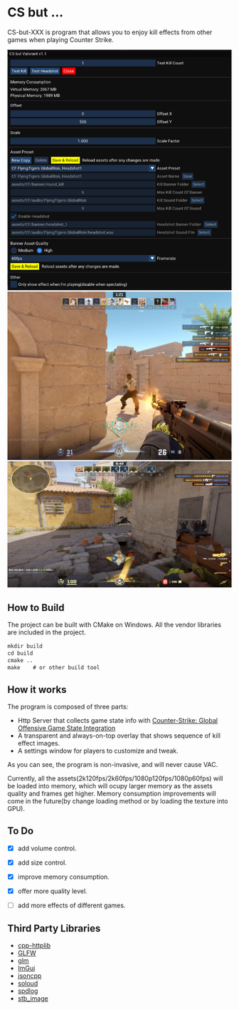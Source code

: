 # CS but ...
CS-but-XXX is program that allows you to enjoy kill effects from other games when playing Counter Strike.

![](doc/settingwindow.png)
![](doc/effect.jpg)
![](doc/effect2.jpg)
## How to Build
The project can be built with CMake on Windows. All the vendor libraries are included in the project.
```
mkdir build
cd build
cmake ..
make    # or other build tool
```

## How it works
The program is composed of three parts:
- Http Server that collects game state info with [Counter-Strike: Global Offensive Game State Integration](https://developer.valvesoftware.com/wiki/Counter-Strike:_Global_Offensive_Game_State_Integration)
- A transparent and always-on-top overlay that shows sequence of kill effect images.
- A settings window for players to customize and tweak.

As you can see, the program is non-invasive, and will never cause VAC.

Currently, all the assets(2k120fps/2k60fps/1080p120fps/1080p60fps) will be loaded into memory, which will ocupy larger memory as the assets quality and frames get higher. Memory consumption improvements
will come in the future(by change loading method or by loading the texture into GPU).

## To Do
- [x] add volume control.

- [x] add size control.

- [x] improve memory consumption.

- [x] offer more quality level.

- [ ] add more effects of different games.

## Third Party Libraries
- [cpp-httplib](https://github.com/yhirose/cpp-httplib)
- [GLFW](https://github.com/glfw/glfw)
- [glm](https://github.com/g-truc/glm)
- [ImGui](https://github.com/ocornut/imgui)
- [jsoncpp](https://github.com/open-source-parsers/jsoncpp)
- [soloud](https://github.com/jarikomppa/soloud)
- [spdlog](https://github.com/gabime/spdlog)
- [stb_image](https://github.com/nothings/stb)
